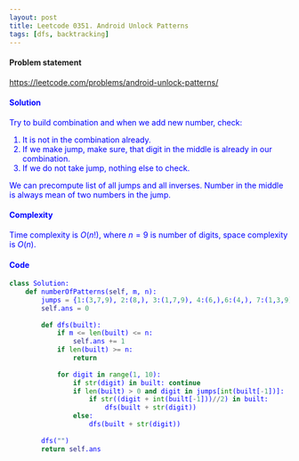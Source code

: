 ```yaml
---
layout: post
title: Leetcode 0351. Android Unlock Patterns
tags: [dfs, backtracking]
---
```


#### Problem statement

<a href="https://leetcode.com/problems/android-unlock-patterns/"> <font color = blue>https://leetcode.com/problems/android-unlock-patterns/

#### Solution
 Try to build combination and when we add new number, check:
1. It is not in the combination already.
2. If we make jump, make sure, that digit in the middle is already in our combination.
3. If we do not take jump, nothing else to check.

We can precompute list of all jumps and all inverses. Number in the middle is always mean of two numbers in the jump. 

#### Complexity
Time complexity is $O(n!)$, where $n=9$ is number of digits, space complexity is $O(n)$.

#### Code
```python
class Solution:
    def numberOfPatterns(self, m, n):
        jumps = {1:(3,7,9), 2:(8,), 3:(1,7,9), 4:(6,),6:(4,), 7:(1,3,9), 8:(2,), 9:(1,3,7), 5:()}
        self.ans = 0
        
        def dfs(built):
            if m <= len(built) <= n:
                self.ans += 1
            if len(built) >= n:
                return
            
            for digit in range(1, 10):
                if str(digit) in built: continue
                if len(built) > 0 and digit in jumps[int(built[-1])]:
                    if str((digit + int(built[-1]))//2) in built:
                        dfs(built + str(digit))
                else:
                    dfs(built + str(digit))
                    
        dfs("")
        return self.ans
```
